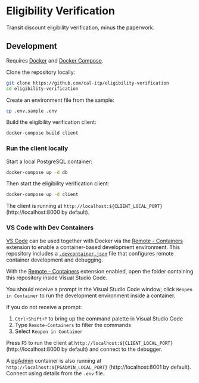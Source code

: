 # Eligibility Verification

Transit discount eligibility verification, minus the paperwork.

## Development

Requires [Docker][docker] and [Docker Compose][docker-compose].

Clone the repository locally:

```bash
git clone https://github.com/cal-itp/eligibility-verification
cd eligibility-verification
```

Create an environment file from the sample:

```bash
cp .env.sample .env
```

Build the eligibility verification client:

```bash
docker-compose build client
```

### Run the client locally

Start a local PostgreSQL container:

```bash
docker-compose up -d db
```

Then start the eligibility verification client:

```bash
docker-compose up -d client
```

The client is running at `http://localhost:${CLIENT_LOCAL_PORT}` (http://localhost:8000 by default).

### VS Code with Dev Containers

[VS Code][vscode] can be used together with Docker via the [Remote - Containers][vscode-containers] extension to enable a
container-based development environment. This repository includes a [`.devcontainer.json`][config-file] file that configures
remote container development and debugging.

With the [Remote - Containers][vscode-containers] extension enabled, open the folder containing this repository inside Visual
Studio Code.

You should receive a prompt in the Visual Studio Code window; click `Reopen in Container` to run the development environment
inside a container.

If you do not receive a prompt:

1. `Ctrl+Shift+P` to bring up the command palette in Visual Studio Code
1. Type `Remote-Containers` to filter the commands
1. Select `Reopen in Container`

Press `F5` to run the client at `http://localhost:${CLIENT_LOCAL_PORT}` (http://localhost:8000 by default) and
connect to the debugger.

A [pgAdmin][pgadmin] container is also running at `http://localhost:${PGADMIN_LOCAL_PORT}` (http://localhost:8001 by default).
Connect using details from the `.env` file.

[config-file]: ./.devcontainer.json
[docker]: https://docs.docker.com/
[docker-compose]: https://docs.docker.com/compose/
[pgadmin]: https://www.pgadmin.org/
[vscode]: https://code.visualstudio.com/
[vscode-containers]: https://code.visualstudio.com/docs/remote/containers
